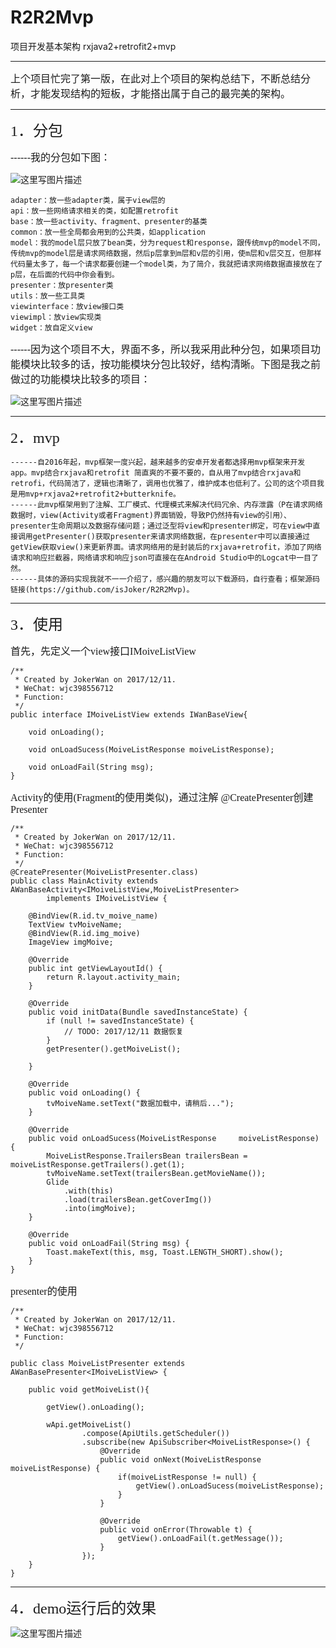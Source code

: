 # R2R2Mvp
项目开发基本架构 rxjava2+retrofit2+mvp

----------


        
   <font size=3 face="黑体"> 上个项目忙完了第一版，在此对上个项目的架构总结下，不断总结分析，才能发现结构的短板，才能搭出属于自己的最完美的架构。</font>

-------------
  <font size=5 face="黑体">1．分包</font>
  
 <font size=3 face="黑体"> ------我的分包如下图：</font>
    
![这里写图片描述](http://img.blog.csdn.net/20171213125451943?watermark/2/text/aHR0cDovL2Jsb2cuY3Nkbi5uZXQvaXNKb2tlcg==/font/5a6L5L2T/fontsize/400/fill/I0JBQkFCMA==/dissolve/70/gravity/SouthEast)

	adapter：放一些adapter类，属于view层的
	api：放一些网络请求相关的类，如配置retrofit
	base：放一些activity、fragment、presenter的基类
	common：放一些全局都会用到的公共类，如application
	model：我的model层只放了bean类，分为request和response，跟传统mvp的model不同，传统mvp的model层是请求网络数据，然后p层拿到m层和v层的引用，使m层和v层交互，但那样代码量太多了，每一个请求都要创建一个model类，为了简介，我就把请求网络数据直接放在了p层，在后面的代码中你会看到。
	presenter：放presenter类
	utils：放一些工具类
	viewinterface：放view接口类
	viewimpl：放view实现类
	widget：放自定义view
       
   <font size=3 face="黑体"> ------因为这个项目不大，界面不多，所以我采用此种分包，如果项目功能模块比较多的话，按功能模块分包比较好，结构清晰。下图是我之前做过的功能模块比较多的项目：</font>
        
   ![这里写图片描述](http://img.blog.csdn.net/20171213125528967?watermark/2/text/aHR0cDovL2Jsb2cuY3Nkbi5uZXQvaXNKb2tlcg==/font/5a6L5L2T/fontsize/400/fill/I0JBQkFCMA==/dissolve/70/gravity/SouthEast)


----------

 <font size=5 face="黑体">2．mvp</font>
		
	------自2016年起，mvp框架一度兴起，越来越多的安卓开发者都选择用mvp框架来开发app。mvp结合rxjava和retrofit 简直爽的不要不要的，自从用了mvp结合rxjava和retrofi，代码简洁了，逻辑也清晰了，调用也优雅了，维护成本也低利了。公司的这个项目我是用mvp+rxjava2+retrofit2+butterknife。
	------此mvp框架用到了注解、工厂模式、代理模式来解决代码冗余、内存泄露（P在请求网络数据时，view(Activity或者Fragment)界面销毁，导致P仍然持有view的引用）、presenter生命周期以及数据存储问题；通过泛型将view和presenter绑定，可在view中直接调用getPresenter()获取presenter来请求网络数据，在presenter中可以直接通过getView获取view()来更新界面。请求网络用的是封装后的rxjava+retrofit，添加了网络请求和响应拦截器，网络请求和响应json可直接在在Android Studio中的Logcat中一目了然。
	------具体的源码实现我就不一一介绍了，感兴趣的朋友可以下载源码，自行查看；框架源码链接(https://github.com/isJoker/R2R2Mvp)。	

----------

 <font size=5 face="黑体">3．使用</font>
	
 <font size=3 face="黑体">首先，先定义一个view接口IMoiveListView</font>
		
```
/**
 * Created by JokerWan on 2017/12/11.
 * WeChat: wjc398556712
 * Function:
 */
public interface IMoiveListView extends IWanBaseView{

    void onLoading();

    void onLoadSucess(MoiveListResponse moiveListResponse);

    void onLoadFail(String msg);
}
```
 <font size=3 face="黑体">Activity的使用(Fragment的使用类似)，通过注解 @CreatePresenter创建Presenter</font>
		
		

```
/**
 * Created by JokerWan on 2017/12/11.
 * WeChat: wjc398556712
 * Function:
 */
@CreatePresenter(MoiveListPresenter.class)
public class MainActivity extends AWanBaseActivity<IMoiveListView,MoiveListPresenter>
        implements IMoiveListView {

    @BindView(R.id.tv_moive_name)
    TextView tvMoiveName;
    @BindView(R.id.img_moive)
    ImageView imgMoive;

    @Override
    public int getViewLayoutId() {
        return R.layout.activity_main;
    }

    @Override
    public void initData(Bundle savedInstanceState) {
        if (null != savedInstanceState) {
            // TODO: 2017/12/11 数据恢复
        }
        getPresenter().getMoiveList();

    }

    @Override
    public void onLoading() {
        tvMoiveName.setText("数据加载中，请稍后...");
    }

    @Override
    public void onLoadSucess(MoiveListResponse     moiveListResponse) {
        MoiveListResponse.TrailersBean trailersBean = moiveListResponse.getTrailers().get(1);
        tvMoiveName.setText(trailersBean.getMovieName());
        Glide
            .with(this)
            .load(trailersBean.getCoverImg())
            .into(imgMoive);
    }

    @Override
    public void onLoadFail(String msg) {
        Toast.makeText(this, msg, Toast.LENGTH_SHORT).show();
    }
}

```
 <font size=3 face="黑体">presenter的使用</font>
		
```
/**
 * Created by JokerWan on 2017/12/11.
 * WeChat: wjc398556712
 * Function:
 */

public class MoiveListPresenter extends AWanBasePresenter<IMoiveListView> {

    public void getMoiveList(){

        getView().onLoading();

        wApi.getMoiveList()
                .compose(ApiUtils.getScheduler())
                .subscribe(new ApiSubscriber<MoiveListResponse>() {
                    @Override
                    public void onNext(MoiveListResponse moiveListResponse) {
                        if(moiveListResponse != null) {
                            getView().onLoadSucess(moiveListResponse);
                        }
                    }

                    @Override
                    public void onError(Throwable t) {
                        getView().onLoadFail(t.getMessage());
                    }
                });
    }
}
```


----------

 <font size=5 face="黑体">4．demo运行后的效果</font>
	
![这里写图片描述](http://img.blog.csdn.net/20171213125737412?watermark/2/text/aHR0cDovL2Jsb2cuY3Nkbi5uZXQvaXNKb2tlcg==/font/5a6L5L2T/fontsize/400/fill/I0JBQkFCMA==/dissolve/70/gravity/SouthEast)


